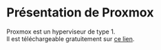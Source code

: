 # Présentation de Proxmox
Proxmox est un hyperviseur de type 1.  
Il est téléchargeable gratuitement sur [ce lien](https://www.proxmox.com/en/proxmox-virtual-environment/overview "Site de Proxmox").  
